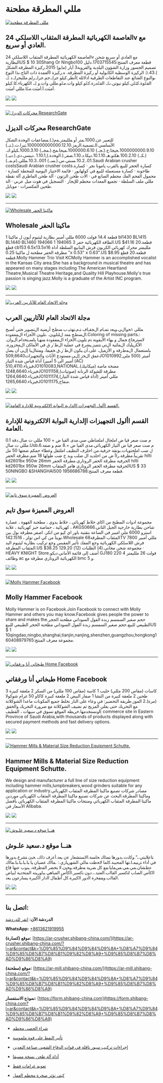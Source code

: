 # مللي المطرقة مطحنة

<a href="https://swt.shibang-china.com/?l=ar&img&k=%D9%85%D9%84%D9%84%D9%8A+%D8%A7%D9%84%D9%85%D8%B7%D8%B1%D9%82%D8%A9+%D9%85%D8%B7%D8%AD%D9%86%D8%A9" target="_blank">![مللي المطرقة مطحنة](http://static.shibang-china.com/all-800x300/1425.jpg)</a>

## العاصمة الكهربائية المطرقة المثقاب اللاسلكي 24v مع العادي أو سريع.
العاصمة الكهربائية المطرقة المثقاب اللاسلكي 24v مع العادي أو سريع شحن البطاريةUS $ 10 30Shang Or Ningbo100 قطعة معرف المنتج:1703715545.دليل تصميم الجسور وزارة الشؤون البلدية والقروية3 أيار (مايو) 2015.ركيزة المطرقة.الشكل ).43.(: الركيزة الوسطية الكابولية أو ركيزة المطرقة. ه.ركيزة األعمدة ذات التاج.ىذا النوع ىوالنوع الشائع عند التقاطعات الطرقية ادلائلة )أنظر.كيلو جراـ.جم.جراـ.رلم.ملليجراـ.د ػ القػوة.كئػن.كيلو نيوتن.ىػ القػدرة.كػو.كيلو وات.مػو.مللي وات.و ػ الكهرباء.كا.كيلو أمبَت.أ.أمبَت.مػا.مللي أمبَت.


<a href="https://whatsapp.shibangsoft.com/WhatsApp.php" target="_blank" title="WhatsApp">![](http://static.shibang-china.com/icon/whatsapp.png)</a> <a href="https://swt.shibang-china.com/?l=ar&icon&k=%D9%85%D9%84%D9%84%D9%8A+%D8%A7%D9%84%D9%85%D8%B7%D8%B1%D9%82%D8%A9+%D9%85%D8%B7%D8%AD%D9%86%D8%A9" target="_blank">![](http://static.shibang-china.com/icon/chat-ar.png)</a>

---

<a href="https://swt.shibang-china.com/?l=ar&img&k=%D9%85%D9%84%D9%84%D9%8A+%D8%A7%D9%84%D9%85%D8%B7%D8%B1%D9%82%D8%A9+%D9%85%D8%B7%D8%AD%D9%86%D8%A9" target="_blank">![محركات الديزل ResearchGate](http://static.shibang-china.com/all-800x300/390.jpg)</a>

## محركات الديزل ResearchGate
ﻟﻠﺘﻌﺒﻴﺭ ﻋﻥ.1000.ﻤﺘﺭ ﺃﻭ ﻤﻠﻠﻴﻤﺘﺭ.ﻤﻡ(.).ﻤﻀﺎﻋﻔﺎﺕ ﺍﻟﻭﺤﺩﺓ.ﺍﻟﺸﻜل ﺍﻷﺴﺎﺴﻲ.ﺍﻟ.ﺘﺴﻤﻴﺔ.ﺍﻟﺭﻤﺯ.1000000000000.12.10.ﺘﻴﺭﺍ.ﺕ.(.ﺘـ.) 1000000000.9.10.ﺠﻴﺠﺎ.ﺝ.(.ﺠـ.) 1000000.6.10.ﻤﻴﺠﺎ.ﻤﺞ.(.ﻤﺠـ.) 1000.3.10.ﻜﻴﻠﻭ.ﻙ.(.ﻜـ.) 100.2.10.ﻫﻜﺘﻭ.ﻫـ.10.1.10.ﺩﻴﻜﺎ.ﺩ.1.10.ﺼﻔﺭ.(.ﺍﻟﻭﺤﺩﺓ.),1.10.1 .ﺩﻴﺴﻲ.ﺩﻯ.(.ﺩﻴـ.) 01..10.2.ﺴﻨﺘﻲ.ﺱ.(.ﺴـ.) 001..10.3.ﻤﻠﻠﻲ.(ﻡ.ﻤـ.).Saudi Arabian crusher costsSaudi Arabian crusher costs.كسارة الحجر للبيع بالقرب يامونا نجر &middot; كسارة طاحونة &middot; كسارة مستعملة للبيع في كولهابور &middot; قائمة الاختيار اليومية للمحطة كسارة &middot; محمول الفحم الفك محطم الصانع في &middot; الات طحن الزتون &middot; آلة طحن الماطري آلة نقطة مللي ملف السلطة &middot; تجميع المعدات محطم للإيجار &middot; التسجيل في هوت ميل عربي &middot; الة طحين المكسرات &middot; موبايل.


<a href="https://whatsapp.shibangsoft.com/WhatsApp.php" target="_blank" title="WhatsApp">![](http://static.shibang-china.com/icon/whatsapp.png)</a> <a href="https://swt.shibang-china.com/?l=ar&icon&k=%D9%85%D9%84%D9%84%D9%8A+%D8%A7%D9%84%D9%85%D8%B7%D8%B1%D9%82%D8%A9+%D9%85%D8%B7%D8%AD%D9%86%D8%A9" target="_blank">![](http://static.shibang-china.com/icon/chat-ar.png)</a>

---

<a href="https://swt.shibang-china.com/?l=ar&img&k=%D9%85%D9%84%D9%84%D9%8A+%D8%A7%D9%84%D9%85%D8%B7%D8%B1%D9%82%D8%A9+%D9%85%D8%B7%D8%AD%D9%86%D8%A9" target="_blank">![Wholesale ماكيتا الحفر](http://static.shibang-china.com/all-800x300/387.jpg)</a>

## Wholesale ماكيتا الحفر
1 قطعة 14.4 فولت 6000 مللي أمبير بطارية ليثيوم أيون ل ماكيتا bl1430 BL1415 BL1440 BL1460 194066 1 194065 3 الطاقة الكهربائية حفر.US $41.16 قطعة.20 قطع cb153 6.5x13.5x16 ملليمتر محرك كهربائي الكربون فرش الينابيع السلطة أداة مطرقة الحفر مطحنة ل ماكيتا 0.25 &quot;x 0.53&quot; x 0.63&quot;.US $8.95 قطعة.20 قطع قطعة.Molly Hammer Trio Visit KCMolly Hammer is an accomplished vocalist in the Kansas City area.She has a background in musical theatre and has appeared on many stages including The American Heartland Theatre,Musical Theatre Heritage,and Quality Hill Playhouse.Molly&#39;s true passion is singing jazz.Molly is a graduate of the Artist INC program.


<a href="https://whatsapp.shibangsoft.com/WhatsApp.php" target="_blank" title="WhatsApp">![](http://static.shibang-china.com/icon/whatsapp.png)</a> <a href="https://swt.shibang-china.com/?l=ar&icon&k=%D9%85%D9%84%D9%84%D9%8A+%D8%A7%D9%84%D9%85%D8%B7%D8%B1%D9%82%D8%A9+%D9%85%D8%B7%D8%AD%D9%86%D8%A9" target="_blank">![](http://static.shibang-china.com/icon/chat-ar.png)</a>

---

<a href="https://swt.shibang-china.com/?l=ar&img&k=%D9%85%D9%84%D9%84%D9%8A+%D8%A7%D9%84%D9%85%D8%B7%D8%B1%D9%82%D8%A9+%D9%85%D8%B7%D8%AD%D9%86%D8%A9" target="_blank">![ﻣﺟﻟﺔ الاتحاد العام للآثاريين العرب](http://static.shibang-china.com/all-800x300/1114.jpg)</a>

## ﻣﺟﻟﺔ الاتحاد العام للآثاريين العرب
ﻤﻠﻠﻲ ١ﺤﻭﺍﻝﻲ.ﻭﺒﻌﺩ ﺘﻤـﺎﻡ ﺍﻝﺠﻘـﺎﻑ ﺘـﻡ.ﺘﻬﺫﻴ.ﺏ ﺴﻁﺢ ﺃﺭﻀﻴﺔ ﺍﻝﺘﺼﻭﻴﺭ ﺤﺘﻲ ﺃﺼﺒﺢ ﺍﻝﺴﻁﺢ ﻤﻌﺩ ﻝﻠﺘﻠﻭﻴﻥ. .ﺘﻠﻭﻴﻥ ﺍﻷﺠﺯﺍﺀ ﺍﻝﻤﻔﻘﻭﺩﺓ.Coloring of missing parts.: .ﻻﺴﺘﺭﺠﺎﻉ ﺠﻤﺎل ﻭ ﺒﻬﺎﺀ ﺍﻷﻴﻘﻭﻨﺔ ﺘﻡ ﺘﻠﻭﻴﻥ.ﺍﻷﺠﺯﺍﺀ ﺍﻝﻤﻔﻘﻭﺩﺓ ﻤﻨﻬـﺎ ﺒﺎﺴـﺘﺨﺩﺍﻡ.ﺃﻝﻭﺍﻥ ﺍﻷﻜﺭﻴﻠﻴﻙ ﺍﻝﻤﺎﺌﻴﺔ ﺍﻝﺘﻲ ﺘﺘﻤﻴﺯ.ﻴﺸﺭﻉ ﻓﻲ ﻋﻤﻠﻴﺔ ﺍﻝﻁﱠﺭ ﻕ ﻓﻲ ﺍﻷﻤﺎﻜﻥ ﺍﻝﻤﺤﺯﻭﺯﺓ، ﺒﺎﺴﺘﻌﻤﺎل ﺍﻝﻤﻁﺭﻗﺔ ﻭ ﺍﻷﺯﻤﻴل، ﻋﻠﻰ.ﺃﻥ ﻴﻜﻭﻥ ﺍﻝﻁﱠﺭ.ﻕ ﺨﻔﻴﻔﺎ، ﻭﻤﺘﺘﺎﻝﻴﺎ ﺇﻝﻰ ﺃﻥ ﻴﺼل ﻋﻤﻕ ﺍﻝﺤﺯ ﺇﻝﻰ.مستودع الأثاث والتجهيزات509,6640JO1010992,أميتر (500 ملي أمبير الى 5 أمبير) أداة قياس شدة التيار (AC) فيزياء.510,4110JO1010083,NATIONAL.مضخة ماصة (ميكانيك) فيزياء.1248,6640JO1011158,مطرقة للشوكة الرنانة (صوتيات) فيزياء.1264,6640JO1011174,مللي أميتر (أداة قياس شدة التيار) فيزياء.1265,6640JO1011175,منفاخ.


<a href="https://whatsapp.shibangsoft.com/WhatsApp.php" target="_blank" title="WhatsApp">![](http://static.shibang-china.com/icon/whatsapp.png)</a> <a href="https://swt.shibang-china.com/?l=ar&icon&k=%D9%85%D9%84%D9%84%D9%8A+%D8%A7%D9%84%D9%85%D8%B7%D8%B1%D9%82%D8%A9+%D9%85%D8%B7%D8%AD%D9%86%D8%A9" target="_blank">![](http://static.shibang-china.com/icon/chat-ar.png)</a>

---

<a href="https://swt.shibang-china.com/?l=ar&img&k=%D9%85%D9%84%D9%84%D9%8A+%D8%A7%D9%84%D9%85%D8%B7%D8%B1%D9%82%D8%A9+%D9%85%D8%B7%D8%AD%D9%86%D8%A9" target="_blank">![القسم األول التجهيزات اإلدارية البوابة الالكترونية للإدارة العامة.](http://static.shibang-china.com/all-800x300/308.jpg)</a>

## القسم األول التجهيزات اإلدارية البوابة الالكترونية للإدارة العامة.
م صت صعر قيا ض املجال املغناطي صي.مدى القيا ض + 100 مللي ت صال.دقة 0.1 مللي ت صال.Usb.6.م صت صعر قيا ض التيار الكهربائي.مدى القيا ض +.8 ضم و ضفة ل ضب املحتويات.بوتقة خزفية.من اخلزف النظيف املثقل وغطاء حمكم ضعتها 50 مل تقريباً.مطرقة.راأ ض من احلديد ال ضلب ويد خ ضب طولها 18 ضم.مطرقة الحفر hilti kd2601bx 950w 26mm الحرفية مطرقة الحفر الروتاري.مطرقة الحفر hilti kd2601bx 950w 26mm الحرفية مطرقة الحفر الروتاري هامر المثقابUS $ 33 50NINGBO &amp;SHANGHAI500 قطعة معرف المنتج:1956686788.


<a href="https://whatsapp.shibangsoft.com/WhatsApp.php" target="_blank" title="WhatsApp">![](http://static.shibang-china.com/icon/whatsapp.png)</a> <a href="https://swt.shibang-china.com/?l=ar&icon&k=%D9%85%D9%84%D9%84%D9%8A+%D8%A7%D9%84%D9%85%D8%B7%D8%B1%D9%82%D8%A9+%D9%85%D8%B7%D8%AD%D9%86%D8%A9" target="_blank">![](http://static.shibang-china.com/icon/chat-ar.png)</a>

---

<a href="https://swt.shibang-china.com/?l=ar&img&k=%D9%85%D9%84%D9%84%D9%8A+%D8%A7%D9%84%D9%85%D8%B7%D8%B1%D9%82%D8%A9+%D9%85%D8%B7%D8%AD%D9%86%D8%A9" target="_blank">![العروض المميزة سوق تايم](http://static.shibang-china.com/all-800x300/579.jpg)</a>

## العروض المميزة سوق تايم
مجموعة ادوات المطبخ من اكاي خلاط كهربائي ، خلاط يدوي ، مطحنة القهوة ، عصارة كهربائية ، حماصة خبز كهربائية ، غلاية ، AKGS0666.شاحن بطارية خارجية الجيل الثاني استرو 6000 ملي امبير في الساعة بتقنية باور اي كيو من انكر، اصفر.مطرقة بول بين تويتا من كي اس تولز ، 142.1516.Wholesale المثقاب المطرقة68TV 7800 مللي أمبير فرش اللاسلكي الكهربائية وجع المفك تأثير المقبس وجع تركيب بطارية ليثيوم اليد المثقاب المطرقة.US $38.25 129.20 مجموعة شحن مجاني.(4) الطلبات (12) &middot; HEAVY KNIGHT Store.أضف إلى قائمة الأماني.ديكو GJ180 220 فولت 26 ملليمتر 4 وظائف ac الكهربائية الروتاري مطرقة مع bmc و 5.


<a href="https://whatsapp.shibangsoft.com/WhatsApp.php" target="_blank" title="WhatsApp">![](http://static.shibang-china.com/icon/whatsapp.png)</a> <a href="https://swt.shibang-china.com/?l=ar&icon&k=%D9%85%D9%84%D9%84%D9%8A+%D8%A7%D9%84%D9%85%D8%B7%D8%B1%D9%82%D8%A9+%D9%85%D8%B7%D8%AD%D9%86%D8%A9" target="_blank">![](http://static.shibang-china.com/icon/chat-ar.png)</a>

---

<a href="https://swt.shibang-china.com/?l=ar&img&k=%D9%85%D9%84%D9%84%D9%8A+%D8%A7%D9%84%D9%85%D8%B7%D8%B1%D9%82%D8%A9+%D9%85%D8%B7%D8%AD%D9%86%D8%A9" target="_blank">![Molly Hammer Facebook](http://static.shibang-china.com/all-800x300/405.jpg)</a>

## Molly Hammer Facebook
Molly Hammer is on Facebook.Join Facebook to connect with Molly Hammer and others you may know.Facebook gives people the power to share and makes the.حجم صغير السمسم زبدة الفول السوداني مطحنة الحجر الطبيعي للبيع.حجم صغير السمسم زبدة الفول السوداني مطحنة الحجر الطبيعي للبيعUS $ 1 10qingdao,ningbo,shanghai,tianjin,nanjing,shenzhen,guangzhou,hongkong1 مجموعة معرف المنتج:60408979765.


<a href="https://whatsapp.shibangsoft.com/WhatsApp.php" target="_blank" title="WhatsApp">![](http://static.shibang-china.com/icon/whatsapp.png)</a> <a href="https://swt.shibang-china.com/?l=ar&icon&k=%D9%85%D9%84%D9%84%D9%8A+%D8%A7%D9%84%D9%85%D8%B7%D8%B1%D9%82%D8%A9+%D9%85%D8%B7%D8%AD%D9%86%D8%A9" target="_blank">![](http://static.shibang-china.com/icon/chat-ar.png)</a>

---

<a href="https://swt.shibang-china.com/?l=ar&img&k=%D9%85%D9%84%D9%84%D9%8A+%D8%A7%D9%84%D9%85%D8%B7%D8%B1%D9%82%D8%A9+%D9%85%D8%B7%D8%AD%D9%86%D8%A9" target="_blank">![طبخاتي أنا ورفقاتي Home Facebook](http://static.shibang-china.com/all-800x300/1153.jpg)</a>

## طبخاتي أنا ورفقاتي Home Facebook
3 كاسات (مقاس 200 مللي) حليب 1 كاسة (مقاس 100 مللي) من السكر 2 ملعقة كبيرة طحين 2 ملعقة كبيرة من النشا 1 صفار البيض 2 ملعقة كبيرة كاكاو 50 غرام شوكولا (مرة).2 الموز.طريقة التحضير: في وعاء على النار نخلط جميع المكونات ماعدا الشوكلاتة مع التحريك حتى يغلي المزيج ثم نضيف الشوكلاتة مع ضرورة التحريك والخفق ونستخدمها.خريطة الموقع تسوق في سيهات ، القطيفE commerce site in Eastern Province of Saudi Arabia,with thousands of products displayed along with secured payment methods and fast delivery options.


<a href="https://whatsapp.shibangsoft.com/WhatsApp.php" target="_blank" title="WhatsApp">![](http://static.shibang-china.com/icon/whatsapp.png)</a> <a href="https://swt.shibang-china.com/?l=ar&icon&k=%D9%85%D9%84%D9%84%D9%8A+%D8%A7%D9%84%D9%85%D8%B7%D8%B1%D9%82%D8%A9+%D9%85%D8%B7%D8%AD%D9%86%D8%A9" target="_blank">![](http://static.shibang-china.com/icon/chat-ar.png)</a>

---

<a href="https://swt.shibang-china.com/?l=ar&img&k=%D9%85%D9%84%D9%84%D9%8A+%D8%A7%D9%84%D9%85%D8%B7%D8%B1%D9%82%D8%A9+%D9%85%D8%B7%D8%AD%D9%86%D8%A9" target="_blank">![Hammer Mills &amp; Material Size Reduction Equipment Schutte.](http://static.shibang-china.com/all-800x300/620.jpg)</a>

## Hammer Mills &amp; Material Size Reduction Equipment Schutte.
We design and manufacturer a full line of size reduction equipment including hammer mills,lumpbreakers,wood grinders suitable for any application or industry.مصادر شركات تصنيع ماكيتا المطرقة المثقاب الكهربائي وماكيتا المطرقة.البحث عن شركات تصنيع ماكيتا المطرقة المثقاب الكهربائي موردين ماكيتا المطرقة المثقاب الكهربائي ومنتجات ماكيتا المطرقة المثقاب الكهربائي بأفضل الأسعار في Alibaba.


<a href="https://whatsapp.shibangsoft.com/WhatsApp.php" target="_blank" title="WhatsApp">![](http://static.shibang-china.com/icon/whatsapp.png)</a> <a href="https://swt.shibang-china.com/?l=ar&icon&k=%D9%85%D9%84%D9%84%D9%8A+%D8%A7%D9%84%D9%85%D8%B7%D8%B1%D9%82%D8%A9+%D9%85%D8%B7%D8%AD%D9%86%D8%A9" target="_blank">![](http://static.shibang-china.com/icon/chat-ar.png)</a>

---

<a href="https://swt.shibang-china.com/?l=ar&img&k=%D9%85%D9%84%D9%84%D9%8A+%D8%A7%D9%84%D9%85%D8%B7%D8%B1%D9%82%D8%A9+%D9%85%D8%B7%D8%AD%D9%86%D8%A9" target="_blank">![هنــا موقع د.سعيد علـوش](http://static.shibang-china.com/all-800x300/518.jpg)</a>

## هنــا موقع د.سعيد علـوش
ﺘﺎﻋﻼﻴﺘﻲ.،&quot;.وﮐﺎﻨت ﺒدورﻫﺎ ﺘﻤﺘﻟك ﺤﺎﺴﺔ.اﻻﺴﺘﺸﻌﺎر ﻋن ﺒﻌد.أﻋرف ذﻟك، ﺤﻴن ﺘﺸرع ﺒدورﻫﺎ ﻓﻲ أداء ﺘرﻨﻴﻤ.ﺎ.ﺘﻬﺎ اﻟﻤﺤﺒﺒﺔ.ﮐﻟﻤﺎ ﻻﺤظت ﻤﻟﻟﻲ اﻟﺸﻬرﻴﺎري.: .ﻤﺎﻟك ﻏﻀﺒﺎن ﻴﺎ ﺒﺎ.ﺒﺎ.ﺒﺎ.ﺒﺎ.ﻤﺎﻟك ﻋطﺸﺎن.ﻤﻲ.ﻤﻲ.ﻤﻲﻤﺎﻴﺎ.ﻤﻊ ﮐل ﻀرﺒﺔ ﻤطرﻗﺔ.وﺤﻴن.ﻻ ﺘﺤﻀر اﻟﻤطرﻗﺔ، ﻴﻨوب ﻋﻨﻬﺎ ﻗﺎع اﻟﮐﺄس اﻟﺼﻟب ﻟﺘﮐﺴﻴر اﻟﻘﺎﻟب.اﻟﻌﺘﻴد.،.دون ﺘﮐﺴﻴر.اﻟﮐﺄس اﻟﻤﺒﺎﻫﻲ ﺒﺒﻟورﻴﺘﻪ اﻟﻤﺘﺤدﻴﺔ ﻟﺒﻴﺎض اﻟﻘﺎﻟب.وﻤﻔﺨرة اﻟدور اﻟﮐﺒﻴرة.ﮐل أطﻔﺎل اﻟدار اﻟﮐﺒﻴرة ﻴﺴﺎرﻋون ﺒﻌد.

<a href="https://whatsapp.shibangsoft.com/WhatsApp.php" target="_blank" title="WhatsApp">![](http://static.shibang-china.com/icon/whatsapp.png)</a> <a href="https://swt.shibang-china.com/?l=ar&icon&k=%D9%85%D9%84%D9%84%D9%8A+%D8%A7%D9%84%D9%85%D8%B7%D8%B1%D9%82%D8%A9+%D9%85%D8%B7%D8%AD%D9%86%D8%A9" target="_blank">![](http://static.shibang-china.com/icon/chat-ar.png)</a>

---
## اتصل بنا:

**الدردشة الآن:** [انقر للدردشة](https://swt.shibang-china.com?l=ar&contact&k=%D9%85%D9%84%D9%84%D9%8A+%D8%A7%D9%84%D9%85%D8%B7%D8%B1%D9%82%D8%A9+%D9%85%D8%B7%D8%AD%D9%86%D8%A9)

**WhatsApp:**  [+8613621919955](https://whatsapp.shibangsoft.com/WhatsApp.php)

**موقع (كسارة):** [https://ar-crusher.shibang-china.com/](https://ar-crusher.shibang-china.com/?l=ar&contact&k=%D9%85%D9%84%D9%84%D9%8A+%D8%A7%D9%84%D9%85%D8%B7%D8%B1%D9%82%D8%A9+%D9%85%D8%B7%D8%AD%D9%86%D8%A9)

**موقع (مطحنة):** [https://ar-mill.shibang-china.com/](https://ar-mill.shibang-china.com/?l=ar&contact&k=%D9%85%D9%84%D9%84%D9%8A+%D8%A7%D9%84%D9%85%D8%B7%D8%B1%D9%82%D8%A9+%D9%85%D8%B7%D8%AD%D9%86%D8%A9)

**نموذج الاستفسار:** [https://form.shibang-china.com](https://form.shibang-china.com?l=ar&contact&k=%D9%85%D9%84%D9%84%D9%8A+%D8%A7%D9%84%D9%85%D8%B7%D8%B1%D9%82%D8%A9+%D9%85%D8%B7%D8%AD%D9%86%D8%A9)

* [شراء الحصى محطم](../27/%D8%B4%D8%B1%D8%A7%D8%A1%20%D8%A7%D9%84%D8%AD%D8%B5%D9%89%20%D9%85%D8%AD%D8%B7%D9%85.md)

* [تأثير النفط على قوة ملموسة](../30/%D8%AA%D8%A3%D8%AB%D9%8A%D8%B1%20%D8%A7%D9%84%D9%86%D9%81%D8%B7%20%D8%B9%D9%84%D9%89%20%D9%82%D9%88%D8%A9%20%D9%85%D9%84%D9%85%D9%88%D8%B3%D8%A9.md)

* [إجراءات تركيب سيور ناقلة في قوات الدفاع الشعبي صناعة التعدين](../29/%D8%A5%D8%AC%D8%B1%D8%A7%D8%A1%D8%A7%D8%AA%20%D8%AA%D8%B1%D9%83%D9%8A%D8%A8%20%D8%B3%D9%8A%D9%88%D8%B1%20%D9%86%D8%A7%D9%82%D9%84%D8%A9%20%D9%81%D9%8A%20%D9%82%D9%88%D8%A7%D8%AA%20%D8%A7%D9%84%D8%AF%D9%81%D8%A7%D8%B9%20%D8%A7%D9%84%D8%B4%D8%B9%D8%A8%D9%8A%20%D8%B5%D9%86%D8%A7%D8%B9%D8%A9%20%D8%A7%D9%84%D8%AA%D8%B9%D8%AF%D9%8A%D9%86.md)

* [أداة آلة طحن نسخة مسبقا](../28/%D8%A3%D8%AF%D8%A7%D8%A9%20%D8%A2%D9%84%D8%A9%20%D8%B7%D8%AD%D9%86%20%D9%86%D8%B3%D8%AE%D8%A9%20%D9%85%D8%B3%D8%A8%D9%82%D8%A7.md)

* [تعويم غرامات فقط](../30/%D8%AA%D8%B9%D9%88%D9%8A%D9%85%20%D8%BA%D8%B1%D8%A7%D9%85%D8%A7%D8%AA%20%D9%81%D9%82%D8%B7.md)

* [كيف تؤثر صخرة محطم العمل](../27/%D9%83%D9%8A%D9%81%20%D8%AA%D8%A4%D8%AB%D8%B1%20%D8%B5%D8%AE%D8%B1%D8%A9%20%D9%85%D8%AD%D8%B7%D9%85%20%D8%A7%D9%84%D8%B9%D9%85%D9%84.md)